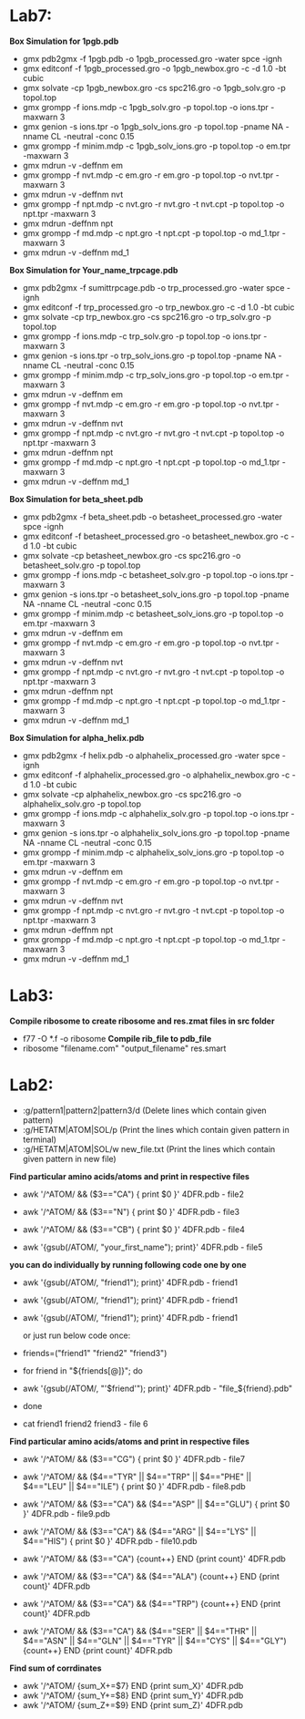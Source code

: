 # Lab7:

**Box Simulation for 1pgb.pdb**

- gmx pdb2gmx -f 1pgb.pdb -o 1pgb_processed.gro -water spce -ignh
- gmx editconf -f 1pgb_processed.gro -o 1pgb_newbox.gro -c -d 1.0 -bt cubic
- gmx solvate -cp 1pgb_newbox.gro -cs spc216.gro -o 1pgb_solv.gro -p topol.top
- gmx grompp -f ions.mdp -c 1pgb_solv.gro -p topol.top -o ions.tpr -maxwarn 3
- gmx genion -s ions.tpr -o 1pgb_solv_ions.gro -p topol.top -pname NA -nname CL -neutral -conc 0.15
- gmx grompp -f minim.mdp -c 1pgb_solv_ions.gro -p topol.top -o em.tpr -maxwarn 3
- gmx mdrun -v -deffnm em
- gmx grompp -f nvt.mdp -c em.gro -r em.gro -p topol.top -o nvt.tpr -maxwarn 3
- gmx mdrun -v -deffnm nvt
- gmx grompp -f npt.mdp -c nvt.gro -r nvt.gro -t nvt.cpt -p topol.top -o npt.tpr -maxwarn 3
- gmx mdrun -deffnm npt
- gmx grompp -f md.mdp -c npt.gro -t npt.cpt -p topol.top -o md_1.tpr -maxwarn 3
- gmx mdrun -v -deffnm md_1

**Box Simulation for Your_name_trpcage.pdb**

- gmx pdb2gmx -f sumittrpcage.pdb -o trp_processed.gro -water spce -ignh
- gmx editconf -f trp_processed.gro -o trp_newbox.gro -c -d 1.0 -bt cubic
- gmx solvate -cp trp_newbox.gro -cs spc216.gro -o trp_solv.gro -p topol.top
- gmx grompp -f ions.mdp -c trp_solv.gro -p topol.top -o ions.tpr -maxwarn 3
- gmx genion -s ions.tpr -o trp_solv_ions.gro -p topol.top -pname NA -nname CL -neutral -conc 0.15
- gmx grompp -f minim.mdp -c trp_solv_ions.gro -p topol.top -o em.tpr -maxwarn 3
- gmx mdrun -v -deffnm em
- gmx grompp -f nvt.mdp -c em.gro -r em.gro -p topol.top -o nvt.tpr -maxwarn 3
- gmx mdrun -v -deffnm nvt
- gmx grompp -f npt.mdp -c nvt.gro -r nvt.gro -t nvt.cpt -p topol.top -o npt.tpr -maxwarn 3
- gmx mdrun -deffnm npt
- gmx grompp -f md.mdp -c npt.gro -t npt.cpt -p topol.top -o md_1.tpr -maxwarn 3
- gmx mdrun -v -deffnm md_1

**Box Simulation for beta_sheet.pdb**

- gmx pdb2gmx -f beta_sheet.pdb -o betasheet_processed.gro -water spce -ignh
- gmx editconf -f betasheet_processed.gro -o betasheet_newbox.gro -c -d 1.0 -bt cubic
- gmx solvate -cp betasheet_newbox.gro -cs spc216.gro -o betasheet_solv.gro -p topol.top
- gmx grompp -f ions.mdp -c betasheet_solv.gro -p topol.top -o ions.tpr -maxwarn 3
- gmx genion -s ions.tpr -o betasheet_solv_ions.gro -p topol.top -pname NA -nname CL -neutral -conc 0.15
- gmx grompp -f minim.mdp -c betasheet_solv_ions.gro -p topol.top -o em.tpr -maxwarn 3
- gmx mdrun -v -deffnm em
- gmx grompp -f nvt.mdp -c em.gro -r em.gro -p topol.top -o nvt.tpr -maxwarn 3
- gmx mdrun -v -deffnm nvt
- gmx grompp -f npt.mdp -c nvt.gro -r nvt.gro -t nvt.cpt -p topol.top -o npt.tpr -maxwarn 3
- gmx mdrun -deffnm npt
- gmx grompp -f md.mdp -c npt.gro -t npt.cpt -p topol.top -o md_1.tpr -maxwarn 3
- gmx mdrun -v -deffnm md_1

**Box Simulation for alpha_helix.pdb**

- gmx pdb2gmx -f helix.pdb -o alphahelix_processed.gro -water spce -ignh
- gmx editconf -f alphahelix_processed.gro -o alphahelix_newbox.gro -c -d 1.0 -bt cubic
- gmx solvate -cp alphahelix_newbox.gro -cs spc216.gro -o alphahelix_solv.gro -p topol.top
- gmx grompp -f ions.mdp -c alphahelix_solv.gro -p topol.top -o ions.tpr -maxwarn 3
- gmx genion -s ions.tpr -o alphahelix_solv_ions.gro -p topol.top -pname NA -nname CL -neutral -conc 0.15
- gmx grompp -f minim.mdp -c alphahelix_solv_ions.gro -p topol.top -o em.tpr -maxwarn 3
- gmx mdrun -v -deffnm em
- gmx grompp -f nvt.mdp -c em.gro -r em.gro -p topol.top -o nvt.tpr -maxwarn 3
- gmx mdrun -v -deffnm nvt
- gmx grompp -f npt.mdp -c nvt.gro -r nvt.gro -t nvt.cpt -p topol.top -o npt.tpr -maxwarn 3
- gmx mdrun -deffnm npt
- gmx grompp -f md.mdp -c npt.gro -t npt.cpt -p topol.top -o md_1.tpr -maxwarn 3
- gmx mdrun -v -deffnm md_1

# Lab3:

**Compile ribosome to create ribosome and res.zmat files in src folder** 
- f77 -O *.f -o ribosome
**Compile rib_file to pdb_file**
- ribosome "filename.com" "output_filename" res.smart

# Lab2:

- :g/pattern1\|pattern2\|pattern3/d (Delete lines which contain given pattern)
- :g/HETATM\|ATOM\|SOL/p (Print the lines which contain given pattern in terminal)
- :g/HETATM\|ATOM\|SOL/w new_file.txt (Print the lines which contain given pattern in new file)

**Find particular amino acids/atoms and print in respective files**

- awk '/^ATOM/ && ($3=="CA") { print $0 }' 4DFR.pdb - file2
- awk '/^ATOM/ && ($3=="N") { print $0 }' 4DFR.pdb - file3
- awk '/^ATOM/ && ($3=="CB") { print $0 }' 4DFR.pdb - file4

- awk '{gsub(/ATOM/, "your_first_name"); print}' 4DFR.pdb - file5

**you can do individually by running following code one by one**
- awk '{gsub(/ATOM/, "friend1"); print}' 4DFR.pdb - friend1
- awk '{gsub(/ATOM/, "friend1"); print}' 4DFR.pdb - friend1
- awk '{gsub(/ATOM/, "friend1"); print}' 4DFR.pdb - friend1

    or just run below code once:

- friends=("friend1" "friend2" "friend3")
- for friend in "${friends[@]}"; do
-    awk '{gsub(/ATOM/, "'$friend'"); print}' 4DFR.pdb - "file_${friend}.pdb"
- done

- cat friend1 friend2 friend3 - file 6

**Find particular amino acids/atoms and print in respective files**

- awk '/^ATOM/ && ($3=="CG") { print $0 }' 4DFR.pdb - file7
- awk '/^ATOM/ && ($4=="TYR" || $4=="TRP" || $4=="PHE" || $4=="LEU" || $4=="ILE") { print $0 }' 4DFR.pdb - file8.pdb
- awk '/^ATOM/ && ($3=="CA") && ($4=="ASP" || $4=="GLU") { print $0 }' 4DFR.pdb - file9.pdb
- awk '/^ATOM/ && ($3=="CA") && ($4=="ARG" || $4=="LYS" || $4=="HIS") { print $0 }' 4DFR.pdb - file10.pdb

- awk '/^ATOM/ && ($3=="CA") {count++} END {print count}' 4DFR.pdb
- awk '/^ATOM/ && ($3=="CA") && ($4=="ALA") {count++} END {print count}' 4DFR.pdb
- awk '/^ATOM/ && ($3=="CA") && ($4=="TRP") {count++} END {print count}' 4DFR.pdb
- awk '/^ATOM/ && ($3=="CA") && ($4=="SER" || $4=="THR" || $4=="ASN" || $4=="GLN" || $4=="TYR" || $4=="CYS" || $4=="GLY") {count++} END {print count}' 4DFR.pdb

**Find sum of corrdinates**

- awk '/^ATOM/ {sum_X+=$7} END {print sum_X}' 4DFR.pdb 
- awk '/^ATOM/ {sum_Y+=$8} END {print sum_Y}' 4DFR.pdb
- awk '/^ATOM/ {sum_Z+=$9} END {print sum_Z}' 4DFR.pdb